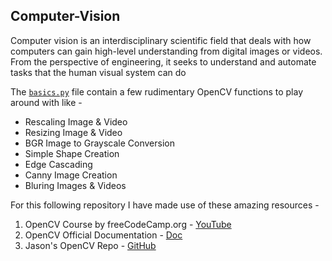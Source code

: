 ## Computer-Vision
Computer vision is an interdisciplinary scientific field that deals with how computers can gain high-level understanding from digital images or videos.
From the perspective of engineering, it seeks to understand and automate tasks that the human visual system can do

The [`basics.py`](https://github.com/souvik0306/computer-vision/blob/master/basics.py) file contain a few rudimentary OpenCV functions to play around with like - 
- Rescaling Image & Video
- Resizing Image & Video
- BGR Image to Grayscale Conversion
- Simple Shape Creation
- Edge Cascading
- Canny Image Creation
- Bluring Images & Videos

For this following repository I have made use of these amazing resources - 

1. OpenCV Course by freeCodeCamp.org - [YouTube](https://www.youtube.com/watch?v=oXlwWbU8l2o&ab_channel=freeCodeCamp.org)
2. OpenCV Official Documentation - [Doc](https://docs.opencv.org/4.5.3/)
3. Jason's OpenCV Repo - [GitHub](https://github.com/jasmcaus/opencv-course)
